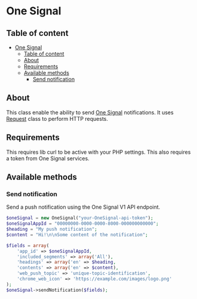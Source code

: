 # One Signal

## Table of content

- [One Signal](#one-signal)
  - [Table of content](#table-of-content)
  - [About](#about)
  - [Requirements](#requirements)
  - [Available methods](#available-methods)
    - [Send notification](#send-notification)

## About

This class enable the ability to send [One Signal](https://onesignal.com/) notifications. It uses [Request](request.md) class to perform HTTP requests.

## Requirements

This requires lib curl to be active with your PHP settings.
This also requires a token from One Signal services.

## Available methods

### Send notification

Send a push notification using the One Signal V1 API endpoint.

```php
$oneSignal = new OneSignal("your-OneSignal-api-token");
$oneSignalAppId = "00000000-0000-0000-8000-000000000000";
$heading = "My push notification";
$content = "Hi!\n\nSome content of the notification";

$fields = array(
    'app_id' => $oneSignalAppId,
    'included_segments' => array('All'),
    'headings' => array('en' => $heading,
    'contents' => array('en' => $content),
    'web_push_topic' => 'unique-topic-identification',
    'chrome_web_icon' => 'https://example.com/images/logo.png'
);
$oneSignal->sendNotification($fields);
```
